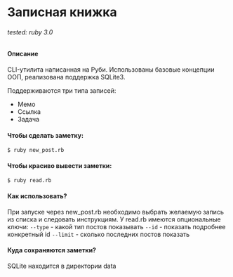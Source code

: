 # Записная книжка

###### tested: ruby 3.0

#### Описание
CLI-утилита написанная на Руби. Использованы базовые концепции ООП, реализована поддержка SQLite3.

Поддерживаются три типа записей:
* Мемо
* Ссылка
* Задача

#### Чтобы сделать заметку:
```$ ruby new_post.rb```

#### Чтобы красиво вывести заметки:
```$ ruby read.rb```

#### Как использовать?
При запуске через new_post.rb необходимо выбрать желаемую запись из списка и следовать инструкциям.
У read.rb имеются опциональные ключи:
```--type``` - какой тип постов показывать 
```--id``` - показать подробнее конкретный id
```--limit``` - сколько последних постов показать 

#### Куда сохраняются заметки?
SQLite находится в директории data
